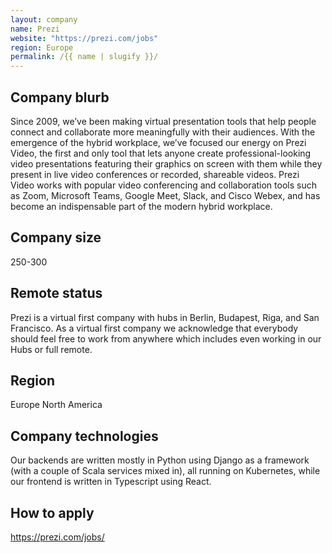 ```yaml
---
layout: company
name: Prezi
website: "https://prezi.com/jobs"
region: Europe
permalink: /{{ name | slugify }}/
---
```


## Company blurb
Since 2009, we’ve been making virtual presentation tools that help people connect and collaborate more meaningfully with their audiences.
With the emergence of the hybrid workplace, we’ve focused our energy on Prezi Video, the first and only tool that lets anyone create professional-looking video presentations featuring their graphics on screen with them while they present in live video conferences or recorded, shareable videos.
Prezi Video works with popular video conferencing and collaboration tools such as Zoom, Microsoft Teams, Google Meet, Slack, and Cisco Webex, and has become an indispensable part of the modern hybrid workplace.


## Company size
250-300


## Remote status
Prezi is a virtual first company with hubs in Berlin, Budapest, Riga, and San Francisco. As a virtual first company we acknowledge that everybody should feel free to work from anywhere which includes even working in our Hubs or full remote.


## Region
Europe
North America


## Company technologies
Our backends are written mostly in Python using Django as a framework (with a couple of Scala services mixed in), all running on Kubernetes, while our frontend is written in Typescript using React.


## How to apply
https://prezi.com/jobs/